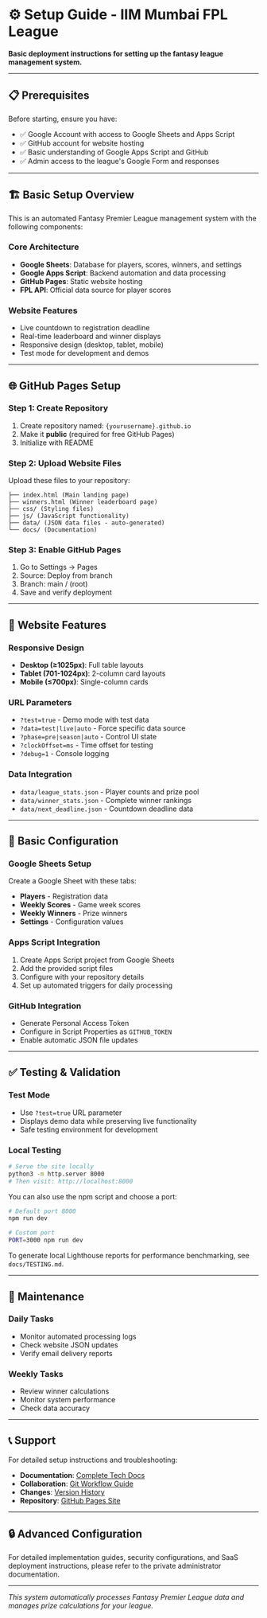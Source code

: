 # ⚙️ Setup Guide - IIM Mumbai FPL League

**Basic deployment instructions for setting up the fantasy league management system.**

---

## 📋 Prerequisites

Before starting, ensure you have:

- ✅ Google Account with access to Google Sheets and Apps Script
- ✅ GitHub account for website hosting
- ✅ Basic understanding of Google Apps Script and GitHub
- ✅ Admin access to the league's Google Form and responses

---

## 🏗 Basic Setup Overview

This is an automated Fantasy Premier League management system with the following components:

### Core Architecture

- **Google Sheets**: Database for players, scores, winners, and settings
- **Google Apps Script**: Backend automation and data processing
- **GitHub Pages**: Static website hosting
- **FPL API**: Official data source for player scores

### Website Features

- Live countdown to registration deadline
- Real-time leaderboard and winner displays
- Responsive design (desktop, tablet, mobile)
- Test mode for development and demos

---

## 🌐 GitHub Pages Setup

### Step 1: Create Repository

1. Create repository named: `{yourusername}.github.io`
2. Make it **public** (required for free GitHub Pages)
3. Initialize with README

### Step 2: Upload Website Files

Upload these files to your repository:

```
├── index.html (Main landing page)
├── winners.html (Winner leaderboard page)
├── css/ (Styling files)
├── js/ (JavaScript functionality)
├── data/ (JSON data files - auto-generated)
└── docs/ (Documentation)
```

### Step 3: Enable GitHub Pages

1. Go to Settings → Pages
2. Source: Deploy from branch
3. Branch: main / (root)
4. Save and verify deployment

---

## 📱 Website Features

### Responsive Design

- **Desktop (≥1025px)**: Full table layouts
- **Tablet (701-1024px)**: 2-column card layouts
- **Mobile (≤700px)**: Single-column cards

### URL Parameters

- `?test=true` - Demo mode with test data
- `?data=test|live|auto` - Force specific data source
- `?phase=pre|season|auto` - Control UI state
- `?clockOffset=ms` - Time offset for testing
- `?debug=1` - Console logging

### Data Integration

- `data/league_stats.json` - Player counts and prize pool
- `data/winner_stats.json` - Complete winner rankings
- `data/next_deadline.json` - Countdown deadline data

---

## 🔧 Basic Configuration

### Google Sheets Setup

Create a Google Sheet with these tabs:

- **Players** - Registration data
- **Weekly Scores** - Game week scores
- **Weekly Winners** - Prize winners
- **Settings** - Configuration values

### Apps Script Integration

1. Create Apps Script project from Google Sheets
2. Add the provided script files
3. Configure with your repository details
4. Set up automated triggers for daily processing

### GitHub Integration

- Generate Personal Access Token
- Configure in Script Properties as `GITHUB_TOKEN`
- Enable automatic JSON file updates

---

## ✅ Testing & Validation

### Test Mode

- Use `?test=true` URL parameter
- Displays demo data while preserving live functionality
- Safe testing environment for development

### Local Testing

```bash
# Serve the site locally
python3 -m http.server 8000
# Then visit: http://localhost:8000
```

You can also use the npm script and choose a port:

```bash
# Default port 8000
npm run dev

# Custom port
PORT=3000 npm run dev
```

To generate local Lighthouse reports for performance benchmarking, see `docs/TESTING.md`.

---

## 🔧 Maintenance

### Daily Tasks

- Monitor automated processing logs
- Check website JSON updates
- Verify email delivery reports

### Weekly Tasks

- Review winner calculations
- Monitor system performance
- Check data accuracy

---

## 📞 Support

For detailed setup instructions and troubleshooting:

- **Documentation**: [Complete Tech Docs](TECHNICAL_DOCUMENTATION.md)
- **Collaboration**: [Git Workflow Guide](COLLABORATION_GUIDE.md)
- **Changes**: [Version History](CHANGELOG.md)
- **Repository**: [GitHub Pages Site](https://adigunners.github.io/)

---

## 🔒 Advanced Configuration

For detailed implementation guides, security configurations, and SaaS deployment instructions,
please refer to the private administrator documentation.

---

_This system automatically processes Fantasy Premier League data and manages prize calculations for
your league._

